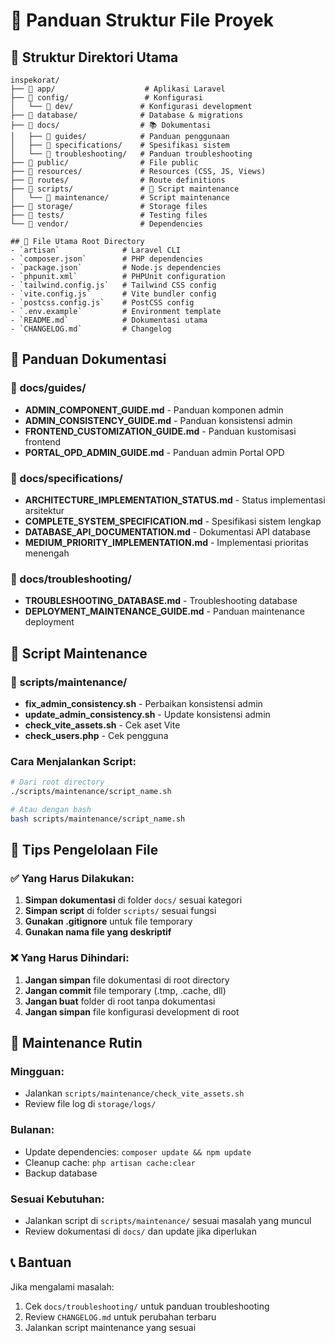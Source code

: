 # 📁 Panduan Struktur File Proyek

## 🎯 Struktur Direktori Utama

```
inspekorat/
├── 📁 app/                    # Aplikasi Laravel
├── 📁 config/                 # Konfigurasi
│   └── 📁 dev/               # Konfigurasi development
├── 📁 database/              # Database & migrations
├── 📁 docs/                  # 📚 Dokumentasi
│   ├── 📁 guides/            # Panduan penggunaan
│   ├── 📁 specifications/    # Spesifikasi sistem
│   └── 📁 troubleshooting/   # Panduan troubleshooting
├── 📁 public/                # File public
├── 📁 resources/             # Resources (CSS, JS, Views)
├── 📁 routes/                # Route definitions
├── 📁 scripts/               # 🔧 Script maintenance
│   └── 📁 maintenance/       # Script maintenance
├── 📁 storage/               # Storage files
├── 📁 tests/                 # Testing files
└── 📁 vendor/                # Dependencies

## 🚀 File Utama Root Directory
- `artisan`              # Laravel CLI
- `composer.json`        # PHP dependencies
- `package.json`         # Node.js dependencies
- `phpunit.xml`          # PHPUnit configuration
- `tailwind.config.js`   # Tailwind CSS config
- `vite.config.js`       # Vite bundler config
- `postcss.config.js`    # PostCSS config
- `.env.example`         # Environment template
- `README.md`            # Dokumentasi utama
- `CHANGELOG.md`         # Changelog
```

## 📖 Panduan Dokumentasi

### 📁 docs/guides/
- **ADMIN_COMPONENT_GUIDE.md** - Panduan komponen admin
- **ADMIN_CONSISTENCY_GUIDE.md** - Panduan konsistensi admin
- **FRONTEND_CUSTOMIZATION_GUIDE.md** - Panduan kustomisasi frontend
- **PORTAL_OPD_ADMIN_GUIDE.md** - Panduan admin Portal OPD

### 📁 docs/specifications/
- **ARCHITECTURE_IMPLEMENTATION_STATUS.md** - Status implementasi arsitektur
- **COMPLETE_SYSTEM_SPECIFICATION.md** - Spesifikasi sistem lengkap
- **DATABASE_API_DOCUMENTATION.md** - Dokumentasi API database
- **MEDIUM_PRIORITY_IMPLEMENTATION.md** - Implementasi prioritas menengah

### 📁 docs/troubleshooting/
- **TROUBLESHOOTING_DATABASE.md** - Troubleshooting database
- **DEPLOYMENT_MAINTENANCE_GUIDE.md** - Panduan maintenance deployment

## 🔧 Script Maintenance

### 📁 scripts/maintenance/
- **fix_admin_consistency.sh** - Perbaikan konsistensi admin
- **update_admin_consistency.sh** - Update konsistensi admin
- **check_vite_assets.sh** - Cek aset Vite
- **check_users.php** - Cek pengguna

### Cara Menjalankan Script:
```bash
# Dari root directory
./scripts/maintenance/script_name.sh

# Atau dengan bash
bash scripts/maintenance/script_name.sh
```

## 📝 Tips Pengelolaan File

### ✅ **Yang Harus Dilakukan:**
1. **Simpan dokumentasi** di folder `docs/` sesuai kategori
2. **Simpan script** di folder `scripts/` sesuai fungsi
3. **Gunakan .gitignore** untuk file temporary
4. **Gunakan nama file yang deskriptif**

### ❌ **Yang Harus Dihindari:**
1. **Jangan simpan** file dokumentasi di root directory
2. **Jangan commit** file temporary (.tmp, .cache, dll)
3. **Jangan buat** folder di root tanpa dokumentasi
4. **Jangan simpan** file konfigurasi development di root

## 🔄 Maintenance Rutin

### Mingguan:
- Jalankan `scripts/maintenance/check_vite_assets.sh`
- Review file log di `storage/logs/`

### Bulanan:
- Update dependencies: `composer update && npm update`
- Cleanup cache: `php artisan cache:clear`
- Backup database

### Sesuai Kebutuhan:
- Jalankan script di `scripts/maintenance/` sesuai masalah yang muncul
- Review dokumentasi di `docs/` dan update jika diperlukan

## 📞 Bantuan

Jika mengalami masalah:
1. Cek `docs/troubleshooting/` untuk panduan troubleshooting
2. Review `CHANGELOG.md` untuk perubahan terbaru
3. Jalankan script maintenance yang sesuai
